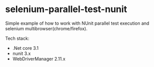 # selenium-parallel-test-nunit
Simple example of how to work with NUnit parallel test execution and selenium multibrowser(chrome/firefox).

Tech stack:
- .Net core 3.1
- nunit 3.x
- WebDriverManager 2.11.x
